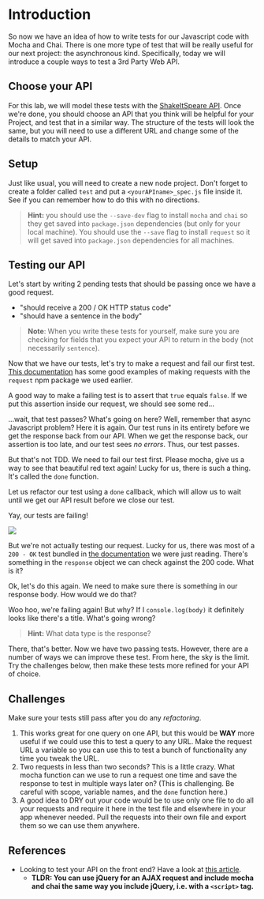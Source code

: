 <!--WDI started 9:46 ended 10:36 -->
<!--WDI4 started 9:51 -->
<!--WDI5 9:50 -->

# Introduction

So now we have an idea of how to write tests for our Javascript code with Mocha and Chai.  There is one more type of test that will be really useful for our next project: the asynchronous kind.  Specifically, today we will introduce a couple ways to test a 3rd Party Web API.

## Choose your API

For this lab, we will model these tests with the [ShakeItSpeare API](http://shakeitspeare.com/). Once we're done, you should choose an API that you think will be helpful for your Project, and test that in a similar way.  The structure of the tests will look the same, but you will need to use a different URL and change some of the details to match your API.

## Setup

Just like usual, you will need to create a new node project.  Don't forget to create a folder called `test` and put a `<yourAPIname>_spec.js` file inside it.  See if you can remember how to do this with no directions.

> **Hint:** you should use the `--save-dev` flag to install `mocha` and `chai` so they get saved into `package.json` dependencies (but only for your local machine).   You should use the `--save` flag to install `request` so it will get saved into `package.json` dependencies for all machines.

<!--10:00 WDI4 when devs come back -->
<!--10:00 WDI5 coming back -->

<!--

Then instructor runs this:

1. mkdir shakes_mocha
2. cd shakes_mocha
2. npm init -y
3. npm install --save-dev mocha chai
4. npm install --save request
4. mkdir test
5. touch test/shakes_spec.js

-->

## Testing our API

Let's start by writing 2 pending tests that should be passing once we have a good request.

- "should receive a 200 / OK HTTP status code"
- "should have a sentence in the body"

> **Note**: When you write these tests for yourself, make sure you are checking for fields that you expect your API to return in the body (not necessarily `sentence`).


<!--
var expect = require('chai').expect;
var request = require('request');

describe("Shakes", function() {
	it("should return 200 - OK");
	it("should have a sentence in the body");
});
-->

<!--WDI5 10:06  -->
<!--10:10 WDI4 -->

Now that we have our tests, let's try to make a request and fail our first test.  [This documentation](https://www.npmjs.com/package/request) has some good examples of making requests with the `request` npm package we used earlier.

A good way to make a failing test is to assert that `true` equals `false`.  If we put this assertion inside our request, we should see some red...

<!--
describe("Shakes", function() {
	it("should return 200 - OK", function() {
		request('http://ShakeItSpeare.com/api/sentence', function (error, response, body) {
		  expect(true).to.eq(false);
		});
	});

	it("should have a sentence in the body");
});
-->

...wait, that test passes?  What's going on here?  Well, remember that async Javascript problem?  Here it is again.  Our test runs in its entirety before we get the response back from our API.  When we get the response back, our assertion is too late, and our test sees *no errors*.  Thus, our test passes.

<!--10:24 WDI4 -->

But that's not TDD.  We need to fail our test first.  Please mocha, give us a way to see that beautiful red text again!  Lucky for us, there is such a thing.  It's called the `done` function.

Let us refactor our test using a `done` callback, which will allow us to wait until we get our API result before we close our test.

<!--
describe("Shakes", function() {
	it("should return 200 - OK", function(done) {
		request('http://ShakeItSpeare.com/api/sentence', function (error, response, body) {
		  expect(true).to.eq(false);
		  done();
		});
	});

	it("should have a sentence in the body");
});
-->

Yay, our tests are failing!

![](archerFail.jpg)

But we're not actually testing our request.  Lucky for us, there was most of a `200 - OK` test bundled in [the documentation](https://www.npmjs.com/package/request) we were just reading.  There's something in the `response` object we can check against the 200 code.  What is it?

<!--
describe("Shakes", function() {
	it("should return 200 - OK", function(done) {
		request('http://ShakeItSpeare.com/api/sentence', function (error, response, body) {
		  expect(response.statusCode).to.eq(200);
		  done();
		});
	});

	it("should have a Title in the body");
});
-->

Ok, let's do this again.  We need to make sure there is something in our response body.  How would we do that?

<!--
	it("should have a sentence in the body", function(done) {
		request('http://ShakeItSpeare.com/api/sentence', function (error, response, body) {
		  expect(body.sentence).to.not.be.empty;
		  done();
		});
	});
-->

Woo hoo, we're failing again!  But why?  If I `console.log(body)` it definitely looks like there's a title.  What's going wrong?

> **Hint:** What data type is the response?

<!--
	it("should have a sentence in the body", function(done) {
		request('http://ShakeItSpeare.com/api/sentence', function (error, response, body) {
		  if (typeof(body) == "string") {
		  	body = JSON.parse(body);
		  }
		  expect(body.sentence).to.not.be.empty;
		  done();
		});
	});
-->

There, that's better.  Now we have two passing tests.  However, there are a number of ways we can improve these test.  From here, the sky is the limit.  Try the challenges below, then make these tests more refined for your API of choice.

<!--10:54 WDI4, lots of struggling students -->
<!--WDI5 10:30  -->

## Challenges

Make sure your tests still pass after you do any *refactoring*.

1. This works great for one query on one API, but this would be **WAY** more useful if we could use this to test a query to any URL.  Make the request URL a variable so you can use this to test a bunch of functionality any time you tweak the URL.
2. Two requests in less than two seconds?  This is a little crazy.  What mocha function can we use to run a request one time and save the response to test in multiple ways later on?  (This is challenging.  Be careful with scope, variable names, and the `done` function here.)
3. A good idea to DRY out your code would be to use only one file to do all your requests and require it here in the test file and elsewhere in your app whenever needed.  Pull the requests into their own file and export them so we can use them anywhere.

<!--WDI5 10:40 -->

## References

- Looking to test your API on the front end?  Have a look at [this article](https://nicolas.perriault.net/code/2013/testing-frontend-javascript-code-using-mocha-chai-and-sinon/).
  - **TLDR: You can use jQuery for an AJAX request and include mocha and chai the same way you include jQuery, i.e. with a `<script>` tag.**
